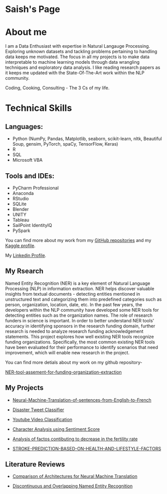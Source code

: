 # Saish's Page

<!-- ![Image]("/saishdesai23.github.io/docs/assets/pp.jpeg") -->


# About me
I am a Data Enthusiast with expertise in Natural Langauge Processing. Exploring unknown datasets and tackling problems pertaining to handling data keeps me motivated. The focus in all my projects is to make data interpretable to machine learning models through data wrangling techniques and exploratory data analysis. I like reading research papers as it keeps me updated with the State-Of-The-Art work within the NLP community.


Coding, Cooking, Consulting - The 3 Cs of my life.


# Technical Skills

## Languages: 

- Python (NumPy, Pandas, Matplotlib, seaborn, scikit-learn, nltk, Beautiful Soup, gensim, PyTorch, spaCy, TensorFlow, Keras)
- R
- SQL
- Microsoft VBA

## Tools and IDEs:

- PyCharm Professional
- Anaconda
- RStudio
- SQLite
- Blender
- UNITY
- Tableau
- SailPoint IdentityIQ
- PySpark


You can find more about my work from my [GitHub repositories](https://github.com/saishdesai23?tab=repositories) and my [Kaggle profile](https://www.kaggle.com/saishdesai23).

My [Linkedin Profile](https://www.linkedin.com/in/saish-desai/).

## My Rsearch
Named Entity Recognition (NER) is a key element of Natural Language Processing (NLP) in information extraction. NER helps discover valuable insights from textual documents - detecting entities mentioned in unstructured text and categorizing them into predefined categories such as person, organization, location, date, etc. In the past few years, the developers within the NLP community have developed some NER tools for detecting entities such as the organization names. The role of research funders in science is important. In order to better understand NER tools' accuracy in identifying sponsors in the research funding domain, further research is needed to analyze research funding acknowledgement statements. This project explores how well existing NER tools recognize funding organizations. Specifically, the most common existing NER tools have been evaluated for their performance to identify scenarios that need improvement, which will enable new research in the project.

You can find more detials about my work on my github repository-

[NER-tool-assement-for-funding-organization-extraction](https://github.com/infoqualitylab/NER-tool-assement-for-funding-organization-extraction)


## My Projects
- [Neural-Machine-Translation-of-sentences-from-English-to-French](https://github.com/saishdesai23/Neural-Machine-Translation-of-sentences-from-English-to-French)

- [Disaster Tweet Classifier](https://github.com/saishdesai23/Prediction-of-Disaster-tweets-using-Natural-Language-Processing)

- [Youtube Video Classification](https://github.com/saishdesai23/Youtube-Video-Classification)

- [Character Analysis using Sentiment Score](https://github.com/saishdesai23/Character-analysis-using-sentiment-score-of-characters-in-Hamlet-A-play-by-Shakespeare-)

- [Analysis of factos contibuting to decrease in the fertility rate](https://github.com/saishdesai23/Analysis-of-factors-that-may-be-contributing-to-the-decrease-of-global-fertility-rates)

- [STROKE-PREDICTION-BASED-ON-HEALTH-AND-LIFESTYLE-FACTORS](https://github.com/saishdesai23/STROKE-PREDICTION-BASED-ON-HEALTH-AND-LIFESTYLE-FACTORS)



## Literature Reviews

- [Comparison of Architectures for Neural Machine Translation](https://github.com/saishdesai23/saishdesai23.github.io/blob/main/Literature%20Review%20Final%20Report-sbdesai2.pdf)

- [Discontinuous and Overlapping Named Entity Recognition](https://github.com/saishdesai23/saishdesai23.github.io/blob/main/CS447_Literature_Review.pdf)


